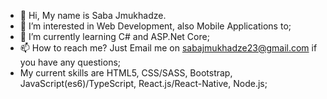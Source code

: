 - 👋 Hi, My name is Saba Jmukhadze.
- 👀 I’m interested in Web Development, also Mobile Applications to;
- 🌱 I’m currently learning C# and ASP.Net Core;
- 📫 How to reach me? Just Email me on sabajmukhadze23@gmail.com if you have any questions;
- My current skills are HTML5, CSS/SASS, Bootstrap, JavaScript(es6)/TypeScript, React.js/React-Native, Node.js;

